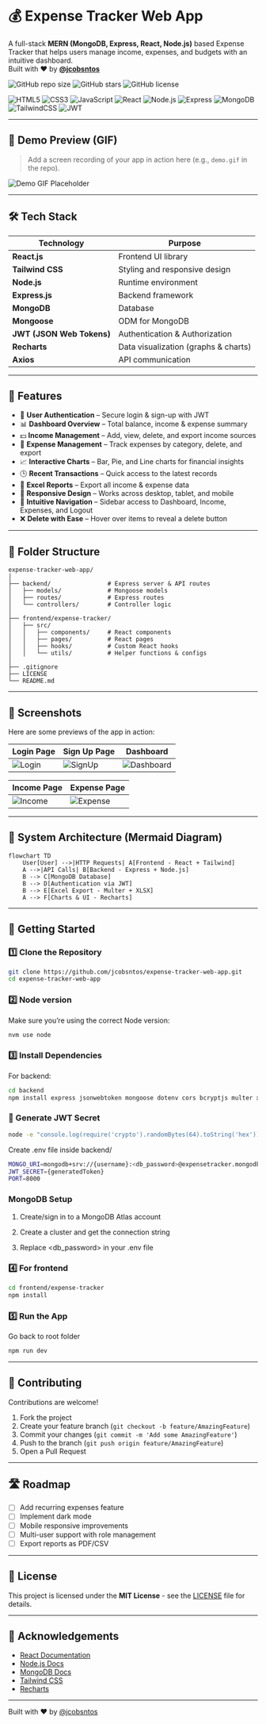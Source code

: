 # 💰 Expense Tracker Web App

A full-stack **MERN (MongoDB, Express, React, Node.js)** based Expense Tracker that helps users manage income, expenses, and budgets with an intuitive dashboard.  
Built with ❤️ by **[@jcobsntos](https://github.com/jcobsntos)**

![GitHub repo size](https://img.shields.io/github/repo-size/jcobsntos/expense-tracker-web-app)
![GitHub stars](https://img.shields.io/github/stars/jcobsntos/expense-tracker-web-app?style=social)
![GitHub license](https://img.shields.io/github/license/jcobsntos/expense-tracker-web-app)

![HTML5](https://img.shields.io/badge/HTML5-E34F26?style=for-the-badge&logo=html5&logoColor=white)
![CSS3](https://img.shields.io/badge/CSS3-1572B6?style=for-the-badge&logo=css3&logoColor=white)
![JavaScript](https://img.shields.io/badge/JavaScript-F7DF1E?style=for-the-badge&logo=javascript&logoColor=black)
![React](https://img.shields.io/badge/React-61DAFB?style=for-the-badge&logo=react&logoColor=black)
![Node.js](https://img.shields.io/badge/Node.js-339933?style=for-the-badge&logo=node.js&logoColor=white)
![Express](https://img.shields.io/badge/Express-000000?style=for-the-badge&logo=express&logoColor=white)
![MongoDB](https://img.shields.io/badge/MongoDB-47A248?style=for-the-badge&logo=mongodb&logoColor=white)
![TailwindCSS](https://img.shields.io/badge/Tailwind_CSS-38B2AC?style=for-the-badge&logo=tailwind-css&logoColor=white)
![JWT](https://img.shields.io/badge/JWT-000000?style=for-the-badge&logo=jsonwebtokens&logoColor=white)

---

## 🎥 Demo Preview (GIF)

> Add a screen recording of your app in action here (e.g., `demo.gif` in the repo).

![Demo GIF Placeholder](https://github.com/user-attachments/assets/48b57900-c5a9-4132-a23b-1f32713239c6)

---

## 🛠 Tech Stack

| Technology                | Purpose                              |
| ------------------------- | ------------------------------------ |
| **React.js**              | Frontend UI library                  |
| **Tailwind CSS**          | Styling and responsive design        |
| **Node.js**               | Runtime environment                  |
| **Express.js**            | Backend framework                    |
| **MongoDB**               | Database                             |
| **Mongoose**              | ODM for MongoDB                      |
| **JWT (JSON Web Tokens)** | Authentication & Authorization       |
| **Recharts**              | Data visualization (graphs & charts) |
| **Axios**                 | API communication                    |

---

## 🚀 Features

- 🔐 **User Authentication** – Secure login & sign-up with JWT
- 📊 **Dashboard Overview** – Total balance, income & expense summary
- 💵 **Income Management** – Add, view, delete, and export income sources
- 💸 **Expense Management** – Track expenses by category, delete, and export
- 📈 **Interactive Charts** – Bar, Pie, and Line charts for financial insights
- 🕒 **Recent Transactions** – Quick access to the latest records
- 📑 **Excel Reports** – Export all income & expense data
- 📱 **Responsive Design** – Works across desktop, tablet, and mobile
- 🧭 **Intuitive Navigation** – Sidebar access to Dashboard, Income, Expenses, and Logout
- ❌ **Delete with Ease** – Hover over items to reveal a delete button

---

## 📂 Folder Structure

```
expense-tracker-web-app/
│
├── backend/                # Express server & API routes
│   ├── models/             # Mongoose models
│   ├── routes/             # Express routes
│   └── controllers/        # Controller logic
│
├── frontend/expense-tracker/
│   ├── src/
│   │   ├── components/     # React components
│   │   ├── pages/          # React pages
│   │   ├── hooks/          # Custom React hooks
│   │   └── utils/          # Helper functions & configs
│
├── .gitignore
├── LICENSE
└── README.md
```

---

## 📸 Screenshots

Here are some previews of the app in action:

| Login Page                 | Sign Up Page                     | Dashboard                          |
| -------------------------- | -------------------------------- | ---------------------------------- |
| ![Login](https://github.com/user-attachments/assets/a15574e0-969e-480b-abab-358e0174f3a8) | ![SignUp](https://github.com/user-attachments/assets/ebb85b14-1491-47f1-afaa-a51b294c3a53) | ![Dashboard](https://github.com/user-attachments/assets/87b0f698-a8d5-438d-9490-a76b80ab686e) |

| Income Page                  | Expense Page                    |
| ---------------------------- | ------------------------------- |
| ![Income](https://github.com/user-attachments/assets/dfd1cf3d-22d6-4f05-a586-ed598dc28477) | ![Expense](https://github.com/user-attachments/assets/d080e91f-b0bf-4bd2-9a6f-1abd2c8a01b3) |



---

## 🔄 System Architecture (Mermaid Diagram)

```mermaid
flowchart TD
    User[User] -->|HTTP Requests| A[Frontend - React + Tailwind]
    A -->|API Calls| B[Backend - Express + Node.js]
    B --> C[MongoDB Database]
    B --> D[Authentication via JWT]
    B --> E[Excel Export - Multer + XLSX]
    A --> F[Charts & UI - Recharts]
```

---

## 🚀 Getting Started

### 1️⃣ Clone the Repository

```bash
git clone https://github.com/jcobsntos/expense-tracker-web-app.git
cd expense-tracker-web-app
```

### 2️⃣ Node version

Make sure you’re using the correct Node version:

```bash
nvm use node
```

### 3️⃣ Install Dependencies

For backend:

```bash
cd backend
npm install express jsonwebtoken mongoose dotenv cors bcryptjs multer xlsx

```

### 🔑 Generate JWT Secret

```bash
node -e "console.log(require('crypto').randomBytes(64).toString('hex'))"
```

Create .env file inside backend/

```bash
MONGO_URI=mongodb+srv://{username}:<db_password>@expensetracker.mongodb.net/?retryWrites=true&w=majority&appName={clusterName}
JWT_SECRET={generatedToken}
PORT=8000
```

### MongoDB Setup

1. Create/sign in to a MongoDB Atlas account

2. Create a cluster and get the connection string

3. Replace <db_password> in your .env file

### 4️⃣ For frontend

```bash
cd frontend/expense-tracker
npm install
```

### 5️⃣ Run the App

Go back to root folder

```bash
npm run dev
```

---

## 🤝 Contributing

Contributions are welcome!

1. Fork the project
2. Create your feature branch (`git checkout -b feature/AmazingFeature`)
3. Commit your changes (`git commit -m 'Add some AmazingFeature'`)
4. Push to the branch (`git push origin feature/AmazingFeature`)
5. Open a Pull Request

---

## 🛣 Roadmap

- [ ] Add recurring expenses feature
- [ ] Implement dark mode
- [ ] Mobile responsive improvements
- [ ] Multi-user support with role management
- [ ] Export reports as PDF/CSV

---

## 📜 License

This project is licensed under the **MIT License** - see the [LICENSE](LICENSE) file for details.

---

## 🙏 Acknowledgements

- [React Documentation](https://react.dev/)
- [Node.js Docs](https://nodejs.org/en/docs/)
- [MongoDB Docs](https://www.mongodb.com/docs/)
- [Tailwind CSS](https://tailwindcss.com/)
- [Recharts](https://recharts.org/en-US/)

---

Built with ❤️ by [@jcobsntos](https://github.com/jcobsntos)
